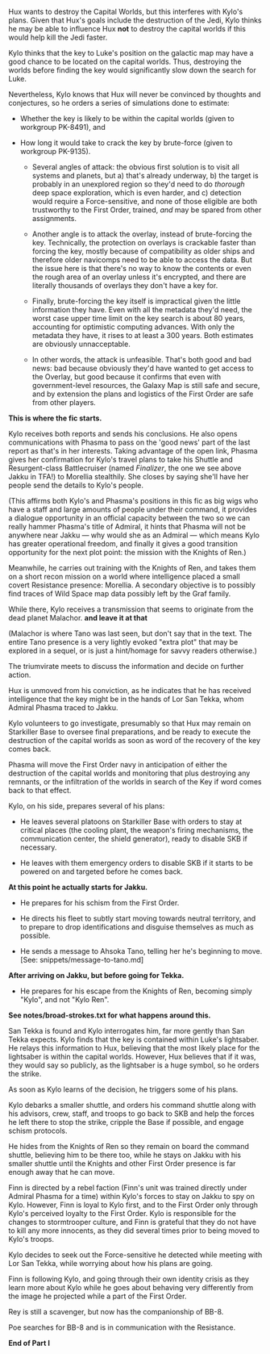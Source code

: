 Hux wants to destroy the Capital Worlds, but this interferes with Kylo's plans.
Given that Hux's goals include the destruction of the Jedi, Kylo thinks he may
be able to influence Hux **not** to destroy the capital worlds if this would
help kill the Jedi faster.

Kylo thinks that the key to Luke's position on the galactic map may have a good
chance to be located on the capital worlds. Thus, destroying the worlds before
finding the key would significantly slow down the search for Luke.

Nevertheless, Kylo knows that Hux will never be convinced by thoughts and
conjectures, so he orders a series of simulations done to estimate:

- Whether the key is likely to be within the capital worlds (given to workgroup
  PK-8491), and
- How long it would take to crack the key by brute-force (given to workgroup
  PK-9135).

  + Several angles of attack: the obvious first solution is to visit all
    systems and planets, but a) that's already underway, b) the target is
    probably in an unexplored region so they'd need to do _thorough_ deep space
    exploration, which is even harder, and c) detection would require a
    Force-sensitive, and none of those eligible are both trustworthy to the
    First Order, trained, _and_ may be spared from other assignments.

  + Another angle is to attack the overlay, instead of brute-forcing the key.
    Technically, the protection on overlays is crackable faster than forcing
    the key, mostly because of compatibility as older ships and therefore older
    navicomps need to be able to access the data. But the issue here is that
    there's no way to know the contents or even the rough area of an overlay
    unless it's encrypted, and there are literally thousands of overlays they
    don't have a key for.

  + Finally, brute-forcing the key itself is impractical given the little
    information they have. Even with all the metadata they'd need, the worst
    case upper time limit on the key search is about 80 years, accounting for
    optimistic computing advances. With only the metadata they have, it rises
    to at least a 300 years. Both estimates are obviously unnacceptable.

  + In other words, the attack is unfeasible. That's both good and bad news:
    bad because obviously they'd have wanted to get access to the Overlay, but
    good because it confirms that even with government-level resources, the
    Galaxy Map is still safe and secure, and by extension the plans and
    logistics of the First Order are safe from other players.

**This is where the fic starts.**

Kylo receives both reports and sends his conclusions. He also opens
communications with Phasma to pass on the 'good news' part of the last report
as that's in her interests. Taking advantage of the open link, Phasma gives her
confirmation for Kylo's travel plans to take his Shuttle and Resurgent-class
Battlecruiser (named _Finalizer_, the one we see above Jakku in TFA!) to
Morellia stealthily. She closes by saying she'll have her people send the
details to Kylo's people.

(This affirms both Kylo's and Phasma's positions in this fic as big wigs who
have a staff and large amounts of people under their command, it provides a
dialogue opportunity in an official capacity between the two so we can really
hammer Phasma's title of Admiral, it hints that Phasma will not be anywhere
near Jakku — why would she as an Admiral — which means Kylo has greater
operational freedom, and finally it gives a good transition opportunity for the
next plot point: the mission with the Knights of Ren.)

Meanwhile, he carries out training with the Knights of Ren, and takes them on a
short recon mission on a world where intelligence placed a small covert
Resistance presence: Morellia. A secondary objective is to possibly find traces
of Wild Space map data possibly left by the Graf family.

While there, Kylo receives a transmission that seems to originate from the dead
planet Malachor. **and leave it at that**

(Malachor is where Tano was last seen, but don't say that in the text. The
entire Tano presence is a very lightly evoked "extra plot" that may be explored
in a sequel, or is just a hint/homage for savvy readers otherwise.)

The triumvirate meets to discuss the information and decide on further action.

Hux is unmoved from his conviction, as he indicates that he has received
intelligence that the key might be in the hands of Lor San Tekka, whom Admiral
Phasma traced to Jakku.

Kylo volunteers to go investigate, presumably so that Hux may remain on
Starkiller Base to oversee final preparations, and be ready to execute the
destruction of the capital worlds as soon as word of the recovery of the key
comes back.

Phasma will move the First Order navy in anticipation of either the destruction
of the capital worlds and monitoring that plus destroying any remnants, or the
infiltration of the worlds in search of the Key if word comes back to that
effect.

Kylo, on his side, prepares several of his plans:

- He leaves several platoons on Starkiller Base with orders to stay at critical
  places (the cooling plant, the weapon's firing mechanisms, the communication
  center, the shield generator), ready to disable SKB if necessary.

- He leaves with them emergency orders to disable SKB if it starts to be
  powered on and targeted before he comes back.

**At this point he actually starts for Jakku.**

- He prepares for his schism from the First Order.

- He directs his fleet to subtly start moving towards neutral territory, and to
  prepare to drop identifications and disguise themselves as much as possible.

- He sends a message to Ahsoka Tano, telling her he's beginning to move. [See:
  snippets/message-to-tano.md]

**After arriving on Jakku, but before going for Tekka.**

- He prepares for his escape from the Knights of Ren, becoming simply "Kylo",
  and not "Kylo Ren".

**See notes/broad-strokes.txt for what happens around this.**

San Tekka is found and Kylo interrogates him, far more gently than San Tekka
expects. Kylo finds that the key is contained within Luke's lightsaber. He
relays this information to Hux, believing that the most likely place for the
lightsaber is within the capital worlds. However, Hux believes that if it was,
they would say so publicly, as the lightsaber is a huge symbol, so he orders
the strike.

As soon as Kylo learns of the decision, he triggers some of his plans.

Kylo debarks a smaller shuttle, and orders his command shuttle along with his
advisors, crew, staff, and troops to go back to SKB and help the forces he left
there to stop the strike, cripple the Base if possible, and engage schism
protocols.

He hides from the Knights of Ren so they remain on board the command shuttle,
believing him to be there too, while he stays on Jakku with his smaller shuttle
until the Knights and other First Order presence is far enough away that he can
move.

Finn is directed by a rebel faction (Finn's unit was trained directly under
Admiral Phasma for a time) within Kylo's forces to stay on Jakku to spy on
Kylo. However, Finn is loyal to Kylo first, and to the First Order only through
Kylo's perceived loyalty to the First Order. Kylo is responsible for the
changes to stormtrooper culture, and Finn is grateful that they do not have to
kill any more innocents, as they did several times prior to being moved to
Kylo's troops.

Kylo decides to seek out the Force-sensitive he detected while meeting with Lor
San Tekka, while worrying about how his plans are going.

Finn is following Kylo, and going through their own identity crisis as they
learn more about Kylo while he goes about behaving very differently from the
image he projected while a part of the First Order.

Rey is still a scavenger, but now has the companionship of BB-8.

Poe searches for BB-8 and is in communication with the Resistance.

**End of Part I**
